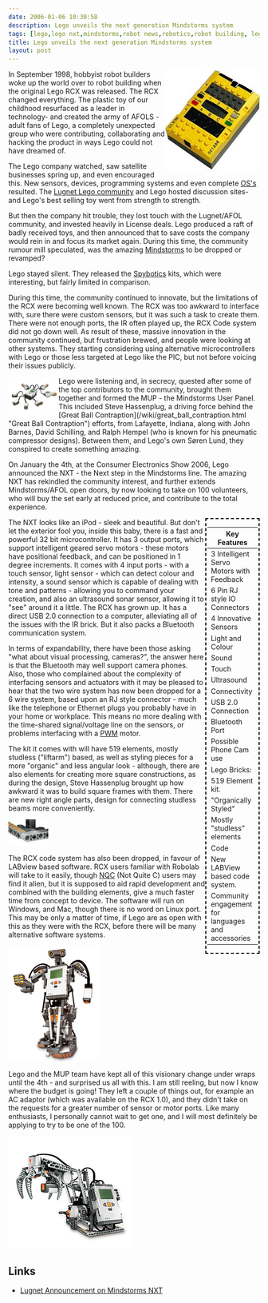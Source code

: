 ```yaml
---
date: 2006-01-06 10:30:58
description: Lego unveils the next generation Mindstorms system
tags: [lego,lego nxt,mindstorms,robot news,robotics,robot building, lego rcx, electronics,technology,education]
title: Lego unveils the next generation Mindstorms system
layout: post
---
```

<div style="float: right;"><img src="/galleries/gallery-6-orions-images/357-rcximage.jpg"/></div>
In September 1998, hobbyist robot builders woke up the world over to robot building when the original Lego RCX was released.
The RCX changed everything. The plastic toy of our childhood resurfaced as a leader in technology- and created the army of AFOLS - adult fans of Lego,
a completely unexpected group who were contributing, collaborating and hacking the product in ways Lego could not have dreamed of.

The Lego company watched, saw satellite businesses spring up, and even encouraged this.
New sensors, devices, programming systems and even complete [OS's](/wiki/os.html "An Operating System") resulted.
The [Lugnet Lego community](/wiki/lugnet.html "Lego Users Group Network") and Lego hosted discussion sites- and Lego's best selling toy went from strength to strength.

But then the company hit trouble, they lost touch with the Lugnet/AFOL community, and invested heavily in License deals.
Lego produced a raft of badly received toys, and then announced that to save costs the company would rein in and focus its market again.
During this time, the community rumour mill speculated, was the amazing [Mindstorms](/wiki/mindstorms.html "A Robotic construction toy system from Lego") to be dropped or revamped?

Lego stayed silent. They released the [Spybotics](/wiki/spybotics.html "Lego Programmable robot kits") kits, which were interesting, but fairly limited in comparison.

During this time, the community continued to innovate, but the limitations of the RCX were becoming well known.
The RCX was too awkward to interface with, sure there were custom sensors, but it was such a task to create them.
There were not enough ports, the IR often played up, the RCX Code system did not go down well.
As result of these, massive innovation in the community continued, but frustration brewed, and people were looking at other systems.
They starting considering using alternative microcontrollers with Lego or those less targeted at Lego like the PIC,
but not before voicing their issues publicly.

<img src="/galleries/gallery-6-orions-images/359-mindstormsnxt.jpg" style="float: left; width: 20%">
Lego were listening and, in secrecy, quested after some of the top contributors to the community,
brought them together and formed the MUP - the Mindstorms User Panel.
This included Steve Hassenplug, a driving force behind the [Great Ball Contraption](/wiki/great_ball_contraption.html "Great Ball Contraption") efforts, from Lafayette, Indiana, along with John Barnes, David Schilling, and Ralph Hempel (who is known for his pneumatic compressor designs).
Between them, and Lego's own Søren Lund, they conspired to create something amazing.

On January the 4th, at the Consumer Electronics Show 2006, Lego announced the NXT - the Next step in the Mindstorms line.
The amazing NXT has rekindled the community interest, and further extends Mindstorms/AFOL open doors, by now looking to take on 100 volunteers,
who will buy the set early at reduced price, and contribute to the total experience.

<div style="float: right; width: 20%; bgcolor: lightgrey; border: 2px dashed black; padding: 2px;">

| Key Features
| --------------------------------------------------
| 3 Intelligent Servo Motors with Feedback
| 6 Pin RJ style IO Connectors
| 4 Innovative Sensors
| Light and Colour
| Sound
| Touch
| Ultrasound
| Connectivity
| USB 2.0 Connection
| Bluetooth Port
| Possible Phone Cam use
| Lego Bricks:
| 519 Element kit.
| "Organically Styled"
| Mostly "studless" elements
| Code
| New LABView based code system.
| Community engagement for languages and accessories

</div>

The NXT looks like an iPod - sleek and beautiful.
But don't let the exterior fool you, inside this baby, there is a fast and powerful 32 bit microcontroller.
It has 3 output ports, which support intelligent geared servo motors - these motors have positional feedback, and can be positioned in 1 degree increments. It comes with 4 input ports - with a touch sensor, light sensor - which can detect colour and intensity, a sound sensor which is capable of dealing with tone and patterns - allowing you to command your creation, and also an ultrasound sonar sensor, allowing it to "see" around it a little. The RCX has grown up. It has a direct USB 2.0 connection to a computer, alleviating all of the issues with the IR brick. But it also packs a Bluetooth communication system.

In terms of expandability, there have been those asking "what about visual processing, cameras?", the answer here is that the Bluetooth may well support camera phones. Also, those who complained about the complexity of interfacing sensors and actuators with it may be pleased to hear that the two wire system has now been dropped for a 6 wire system, based upon an RJ style connector - much like the telephone or Ethernet plugs you probably have in your home or workplace. This means no more dealing with the time-shared signal/voltage line on the sensors, or problems interfacing with a [PWM](/wiki/pwm.html) motor.

The kit it comes with will have 519 elements, mostly studless ("liftarm") based, as well as styling pieces for a more "organic" and less angular look - although, there are also elements for creating more square constructions, as during the design, Steve Hassenplug brought up how awkward it was to build square frames with them. There are new right angle parts, design for connecting studless beams more conveniently.

![Lego technic Elbow Joint part](/galleries/2006-01-06-lego-unveils-next-gen-mindstorms/80x52_ElbowJoint.jpg)

The RCX code system has also been dropped, in favour of LABview based software. RCX users familiar with Robolab will take to it easily, though [NQC](/wiki/nqc.html) (Not Quite C) users may find it alien, but it is supposed to aid rapid development and combined with the building elements, give a much faster time from concept to device. The software will run on Windows, and Mac, though there is no word on Linux port. This may be only a matter of time, if Lego are as open with this as they were with the RCX, before there will be many alternative software systems.

![NXT promotional material robot](/galleries/2006-01-06-lego-unveils-next-gen-mindstorms/NXTImage.jpg)

Lego and the MUP team have kept all of this visionary change under wraps until the 4th - and surprised us all with this. I am still reeling, but now I know where the budget is going!
They left a couple of things out, for example an AC adaptor (which was available on the RCX 1.0), and they didn't take on the requests for a greater number of sensor or motor ports.
Like many enthusiasts, I personally cannot wait to get one, and I will most definitely be applying to try to be one of the 100.

![NXT Lego robot arm](/galleries/2006-01-06-lego-unveils-next-gen-mindstorms/MindstormsNXTArm.jpg)

## Links

* [Lugnet Announcement on Mindstorms NXT](http://news.lugnet.com/announce/?n=3121)
